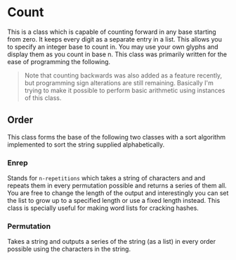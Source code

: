 # Count
This is a class which is capable of counting forward in any base starting from zero. It keeps every digit as a separate entry in a list. This allows you to specify an integer base to count in. You may use your own glyphs and display them as you count in base n. This class was primarily written for the ease of programming the following.

> Note that counting backwards was also added as a feature recently, but programming sign alterations are still remaining. Basically I'm trying to make it possible to perform basic arithmetic using instances of this class.

## Order
This class forms the base of the following two classes with a sort algorithm implemented to sort the string supplied alphabetically.

### Enrep
Stands for `n-repetitions` which takes a string of characters and and repeats them in every permutation possible and returns a series of them all. You are free to change the length of the output and interestingly you can set the list to grow up to a specified length or use a fixed length instead. This class is specially useful for making word lists for cracking hashes.

### Permutation
Takes a string and outputs a series of the string (as a list) in every order possible using the characters in the string.
